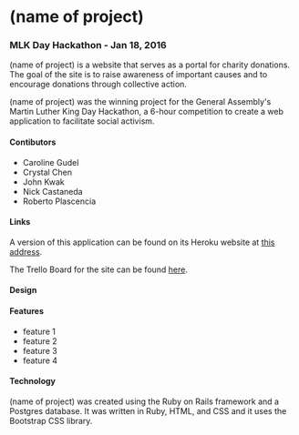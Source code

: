 
# (name of project)
### MLK Day Hackathon - Jan 18, 2016

(name of project) is a website that serves as a portal for charity donations. The goal of the site is to raise awareness of important causes and to encourage donations through collective action.

(name of project) was the winning project for the General Assembly's Martin Luther King Day Hackathon, a 6-hour competition to create a web application to facilitate social activism.

#### Contibutors
* Caroline Gudel
* Crystal Chen
* John Kwak
* Nick Castaneda
* Roberto Plascencia

#### Links
A version of this application can be found on its Heroku website at [this address](https://shrouded-escarpment-47705.herokuapp.com/).

The Trello Board for the site can be found [here](https://trello.com/b/Ufm4Bxub/hackathon).


#### Design


#### Features
* feature 1
* feature 2
* feature 3
* feature 4

#### Technology
(name of project) was created using the Ruby on Rails framework and a Postgres database. It was written in Ruby, HTML, and CSS and it uses the Bootstrap CSS library.



